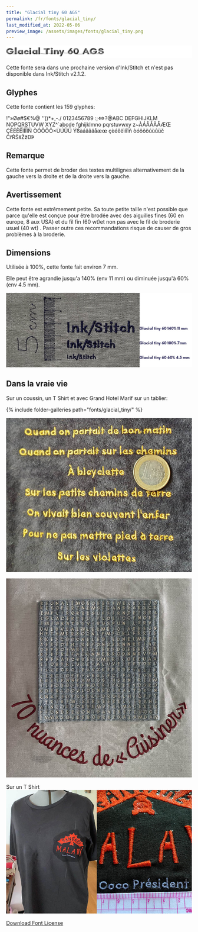```yaml
---
title: "Glacial tiny 60 AGS"
permalink: /fr/fonts/glacial_tiny/
last_modified_at: 2022-05-06
preview_image: /assets/images/fonts/glacial_tiny.png
---
```

![glacial_tiny](/assets/images/fonts/glacial_tiny.png)

Cette fonte sera dans une prochaine version d'Ink/Stitch et n'est pas disponible dans Ink/Stitch v2.1.2.

## Glyphes

Cette fonte contient les 159 glyphes:
	
!"»Øø#$€%@
'’()*+,-./
0123456789
:;<=>?@ABC
DEFGHIJKLM
NOPQRSTUVW
XYZ^`abcde
fghijklmno
pqrstuvwxy
z~ÀÁÂÃÄÅÆŒ
ÇÈÉÊËÌÍÎÏÑ
ÒÓÔÕÖ×ÙÚÛÜ
Ýßàáâãäåæœ
çèéêëìíîïñ
òóôõöúùûüč
ČřŘŠšŽžÐÞ


## Remarque 
Cette fonte permet de broder des textes multilignes alternativement de la gauche vers  la droite et de la droite vers la gauche.

## Avertissement

Cette fonte est extrêmement petite. Sa toute petite taille n'est possible que parce qu'elle est conçue pour être brodée avec des aiguilles fines (60 en europe, 8 aux USA) et du fil fin (60 wt)et non pas avec le fil de broderie usuel (40 wt) . Passer outre ces recommandations risque de causer de gros problèmes à la broderie.

## Dimensions

Utilisée à 100%, cette fonte fait environ 7 mm.

Elle peut être agrandie jusqu'a 140% (env 11 mm) ou diminuée jusqu'à 60% (env 4.5 mm).


![Dimensions Glacialtiny](/assets/images/fonts/Sizing/glacialsizing.jpg)

## Dans la vraie vie

Sur un coussin, un T Shirt et avec Grand Hotel Marif sur un tablier:

{% include folder-galleries path="fonts/glacial_tiny/" %}

![Coussin](/assets/images/fonts/glacial3.jpg)



![Tablier](/assets/images/fonts/glacialgrandhotel.jpg)

Sur un T Shirt
![TShirt](/assets/images/fonts/glacial_5.jpg)

[Download Font License](https://github.com/inkstitch/inkstitch/tree/main/fonts/glacial_tiny/LICENSE)
